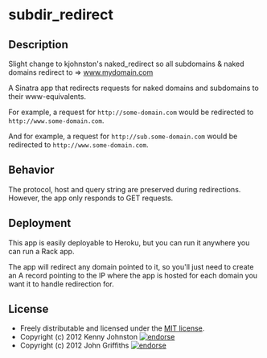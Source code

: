 # subdir_redirect

## Description

Slight change to kjohnston's naked_redirect so all subdomains & naked domains redirect to => www.mydomain.com

A Sinatra app that redirects requests for naked domains and subdomains to their www-equivalents.

For example, a request for `http://some-domain.com` would be redirected to `http://www.some-domain.com`.

And for example, a request for `http://sub.some-domain.com` would be redirected to `http://www.some-domain.com`.

## Behavior

The protocol, host and query string are preserved during redirections.  However, the app only responds to GET requests.

## Deployment

This app is easily deployable to Heroku, but you can run it anywhere you can run a Rack app.

The app will redirect any domain pointed to it, so you'll just need to create an A record pointing to the IP where the app is hosted for each domain you want it to handle redirection for.

## License

* Freely distributable and licensed under the [MIT license](http://kjohnston.mit-license.org/license.html).
* Copyright (c) 2012 Kenny Johnston [![endorse](http://api.coderwall.com/kjohnston/endorsecount.png)](http://coderwall.com/kjohnston)
* Copyright (c) 2012 John Griffiths [![endorse](http://api.coderwall.com/johnantoni/endorsecount.png)](http://coderwall.com/johnantoni)
